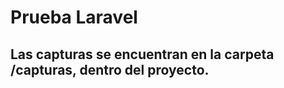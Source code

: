 <h1 class="code-line" data-line-start=0 data-line-end=1 ><a id="Prueba_Laravel_0"></a>Prueba Laravel</h1>
<h2 class="code-line" data-line-start=1 data-line-end=2 ><a id="Las_capturas_se_encuentran_en_la_carpeta_capturas_dentro_del_proyecto_1"></a>Las capturas se encuentran en la carpeta /capturas, dentro del proyecto.</h2>
